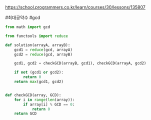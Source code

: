 
https://school.programmers.co.kr/learn/courses/30/lessons/135807

#최대공약수 #gcd
```python
from math import gcd

from functools import reduce

def solution(arrayA, arrayB):
    gcd1 = reduce(gcd, arrayA)
    gcd2 = reduce(gcd, arrayB)

    gcd1, gcd2 = checkGCD(arrayB, gcd1), checkGCD(arrayA, gcd2)

    if not (gcd1 or gcd2):
        return 0
    return max(gcd1, gcd2)


def checkGCD(array, GCD):
    for i in range(len(array)):
        if array[i] % GCD == 0:
            return 0
    return GCD

```